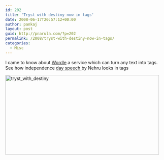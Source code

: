 ```yaml
---
id: 202
title: 'Tryst with destiny now in tags'
date: 2008-06-17T20:57:12+00:00
author: pankaj
layout: post
guid: http://pnarula.com/?p=202
permalink: /2008/tryst-with-destiny-now-in-tags/
categories:
  - Misc
---
```

I came to know about <a href="http://wordle.net" onclick="_gaq.push(['_trackEvent', 'outbound-article', 'http://wordle.net', 'Wordle']);" >Wordle</a> a service which can turn any text into tags. See how independence <a href="http://www.fordham.edu/halsall/mod/1947nehru1.html" onclick="_gaq.push(['_trackEvent', 'outbound-article', 'http://www.fordham.edu/halsall/mod/1947nehru1.html', 'day speech ']);" title="Tryst with destiny">day speech </a>by Nehru looks in tags

<img style="border-right: 0px; border-top: 0px; border-left: 0px; border-bottom: 0px" height="250" alt="tryst_with_destiny" src="http://pnarula.com/images/bt/Trystwithdestinynowintags_11915/tryst_with_destiny.jpg" width="484" border="0" />
